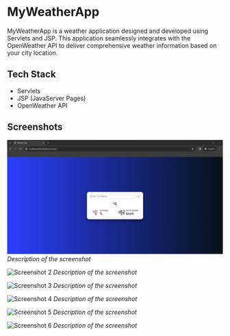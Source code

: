 # MyWeatherApp

MyWeatherApp is a weather application designed and developed using Servlets and JSP. This application seamlessly integrates with the OpenWeather API to deliver comprehensive weather information based on your city location.

## Tech Stack

- Servlets
- JSP (JavaServer Pages)
- OpenWeather API

## Screenshots

![Screenshot 1](/Screenshots/1.png)
*Description of the screenshot*

![Screenshot 2](/path/to/screenshot2.png)
*Description of the screenshot*

![Screenshot 3](/path/to/screenshot3.png)
*Description of the screenshot*

![Screenshot 4](/path/to/screenshot4.png)
*Description of the screenshot*

![Screenshot 5](/path/to/screenshot5.png)
*Description of the screenshot*

![Screenshot 6](/path/to/screenshot6.png)
*Description of the screenshot*
